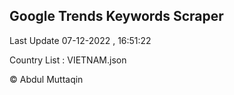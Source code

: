 

## Google Trends Keywords Scraper 
 
Last Update 07-12-2022 , 16:51:22

Country List :
VIETNAM.json



© Abdul Muttaqin 
